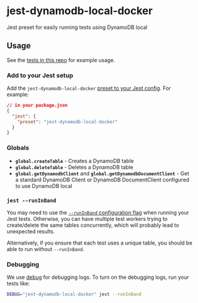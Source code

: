 # jest-dynamodb-local-docker

Jest preset for easily running tests using DynamoDB local

## Usage

See the [tests in this repo](./test/basic.test.js) for example usage.

### Add to your Jest setup

Add the `jest-dynamodb-local-docker` [preset to your Jest config](https://jestjs.io/docs/configuration#preset-string). For example:

```json
// in your package.json
{
  "jest": {
    "preset": "jest-dynamodb-local-docker"
  }
}
```

### Globals

- **`global.createTable`** - Creates a DynamoDB table
- **`global.deleteTable`** - Deletes a DynamoDB table
- **`global.getDynamodbClient`** and **`global.getDynamodbDocumentClient`** - Get a standard DynamoDB Client or DynamoDB DocumentClient configured to use DynamoDB local

### `jest --runInBand`

You may need to use the [`--runInBand` configuration flag](https://jestjs.io/docs/cli#--runinband) when running your Jest tests. Otherwise, you can have multiple test workers trying to create/delete the same tables concurrently, which will probably lead to unexpected results.

Alternatively, if you ensure that each test uses a unique table, you should be able to run without `--runInBand`.

### Debugging

We use [debug](https://github.com/debug-js/debug) for debugging logs. To turn on the debugging logs, run your tests like:

```sh
DEBUG="jest-dynamodb-local-docker" jest --runInBand
```
